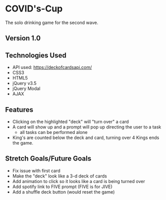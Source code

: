 # COVID's-Cup

The solo drinking game for the second wave. 

## Version 1.0

## Technologies Used

- API used: https://deckofcardsapi.com/
- CSS3
- HTML5
- jQuery v3.5
- jQuery Modal
- AJAX

## Features
- Clicking on the highlighted "deck" will "turn over" a card
- A card will show up and a prompt will pop up directing the user to a task
   - all tasks can be performed alone
- King's are counted below the deck and card, turning over 4 Kings ends the game.

## Stretch Goals/Future Goals
- Fix issue with first card
- Make the "deck" look like a 3-d deck of cards
- Add animation to click so it looks like a card is being turned over
- Add spotify link to FIVE prompt (FIVE is for JIVE)
- Add a shuffle deck button (would reset the game)